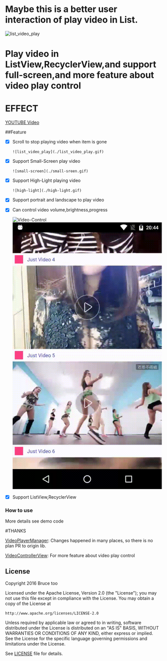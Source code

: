 # Maybe this is a better user interaction of play video in List.

 ![list_video_play](./track.gif)

# Play video in ListView,RecyclerView,and support full-screen,and more feature about video play control
# EFFECT

[YOUTUBE Video](https://youtu.be/HEVXZVjTPBk)

##Feature

- [x] Scroll to stop playing video when item is gone

      ![list_video_play](./list_video_play.gif)
      
- [x] Support Small-Screen play video

      ![small-screen](./small-sreen.gif)
      
- [x] Support High-Light playing video

      ![high-light](./high-light.gif)
            

- [x] Support portrait and landscape to play video

- [x] Can control video volume,brightness,progress

     ![Video-Control](./video-control.gif)
     ![Play-Item](./play-item.gif)

- [x] Support ListView,RecyclerView



### How to use

More details see demo code


#THANKS

[VideoPlayerManager](https://github.com/danylovolokh/VideoPlayerManager): Changes happened in many places,
so there is no plan PR to origin lib.

[VideoControllerView](https://github.com/brucetoo/VideoControllerView): For more feature about video play control

## License

Copyright 2016 Bruce too

Licensed under the Apache License, Version 2.0 (the "License");
you may not use this file except in compliance with the License.
You may obtain a copy of the License at

    http://www.apache.org/licenses/LICENSE-2.0

Unless required by applicable law or agreed to in writing, software
distributed under the License is distributed on an "AS IS" BASIS,
WITHOUT WARRANTIES OR CONDITIONS OF ANY KIND, either express or implied.
See the License for the specific language governing permissions and
limitations under the License.

See [LICENSE](LICENSE) file for details.